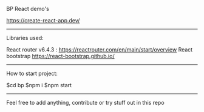 BP React demo's

https://create-react-app.dev/

************
Libraries used:

React router v6.4.3 : https://reactrouter.com/en/main/start/overview
React bootstrap https://react-bootstrap.github.io/

************
How to start project:

$cd bp
$npm i 
$npm start 

************
Feel free to add anything, contribute or try stuff out in this repo 
